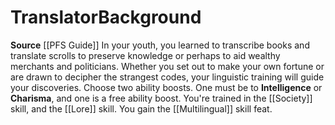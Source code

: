 ﻿---
ability:
- Intelligence
- Charisma
ability_boost:
- Intelligence
- Charisma
feat: '[[DATABASE/feat/Multilingual|Multilingual]]'
id: '206'
name: Translator
prerequisite: null
rarity: Common
skill:
- '[[DATABASE/skill/Society|Society]]'
- Scribing [[DATABASE/skill/Lore|Lore]]
source: '[[DATABASE/source/PFS Guide|PFS Guide]]'
subcategory: general
trait: null
type: Background

---
# Translator<span class="item-type">Background</span>

**Source** [[PFS Guide]]
In your youth, you learned to transcribe books and translate scrolls to preserve knowledge or perhaps to aid wealthy merchants and politicians. Whether you set out to make your own fortune or are drawn to decipher the strangest codes, your linguistic training will guide your discoveries.
Choose two ability boosts. One must be to **Intelligence** or **Charisma**, and one is a free ability boost.
You're trained in the [[Society]] skill, and the [[Lore]] skill. You gain the [[Multilingual]] skill feat.